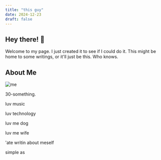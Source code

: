 ```yaml
---
title: "this guy"
date: 2024-12-23
draft: false
---
```


## Hey there! 👋

Welcome to my page. I just created it to see if I could do it. This might be home to some writings, or it'll just be this. Who knows.

## About Me
![me](/images/flowers.jpg)

30-something.

luv music

luv technology

luv me dog

luv me wife

'ate writin about meself

simple as

